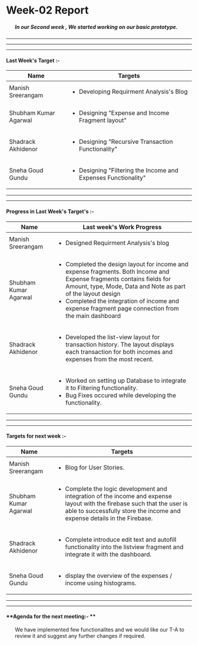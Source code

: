 # Week-02 Report 
<!-- Summary   -->
##### <ol><p> In our Second week , We started working on our basic prototype. 
<p></ol>

---
---

<!-- Table for Next week week   -->
---
#### Last Week's Target :- 
| Name     | Targets       |
| -------- | -------------- |
| Manish Sreerangam | <ul><li> Developing Requirment Analysis's Blog </li><ul> |
| Shubham Kumar Agarwal | <ul><li> Designing "Expense and Income Fragment layout"</li><ul> |
| Shadrack Akhidenor| <ul><li> Designing "Recursive Transaction Functionality"</li><ul> |
| Sneha Goud Gundu | <ul><li>  Designing  "Filtering the  Income and Expenses Functionality"</li><ul> |
---
---
#### Progress in Last Week's Target's  :- 
| Name     | Last week's Work Progress  |
| -------- | -------------- |
| Manish Sreerangam | <ul><li> Designed Requirment Analysis's blog </li><ul> |
| Shubham Kumar Agarwal | <ul><li>  Completed the design layout for income and expense fragments. Both Income and Expense fragments contains fields for Amount, type, Mode, Data and Note as part of the layout design</li><li> Completed the integration of income and expense fragment page connection from the main dashboard</li><ul> |
| Shadrack Akhidenor| <ul><li>  Developed the list-view layout for transaction history. The layout displays each transaction for both incomes and expenses from the most recent.</li><ul> |
| Sneha Goud Gundu | <ul><li> Worked on setting up Database to integrate it to Filtering functionality. </li> <li> Bug Fixes occured while developing the functionality.   </li><ul> |
---
---
#### Targets for next week :- 
| Name     | Targets     |
| -------- | -------------- |
| Manish Sreerangam | <ul><li> Blog for User Stories. </li><ul> |
| Shubham Kumar Agarwal | <ul><li> Complete the logic development and integration of the income and expense layout with the firebase such that the user is able to successfully store the income and expense details in the Firebase.</li><ul> |
| Shadrack Akhidenor| <ul><li> Complete introduce edit text and autofill functionality into the listview fragment and integrate it with the dashboard.</li><ul> |
| Sneha Goud Gundu | <ul><li>display the overview of the expenses / income using histograms.</li><ul> |
---
---
#### **Agenda for the next meeting:- **
<ol><p> We have implemented few functionalites  and we would like our T-A to review it and suggest any further changes if required.  </p></ol>


